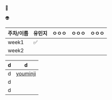 :e-mail:

:alien:





| 주차/이름 | 유민지             | ㅇㅇㅇ | ㅇㅇㅇ | ㅇㅇㅇ |
| --------- | ------------------ | ------ | ------ | ------ |
| week1     | :white_check_mark: |        |        |        |
| week2     |                    |        |        |        |



| d    | d                                                |
| ---- | ------------------------------------------------ |
| d    | [youminji](https://github.com/youminji/exam-api) |
| d    |                                                  |
| d    |                                                  |

